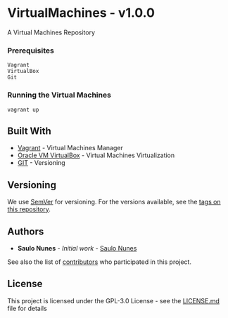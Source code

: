 # VirtualMachines - v1.0.0

A Virtual Machines Repository

### Prerequisites

```
Vagrant
VirtualBox
Git
```

### Running the Virtual Machines
```
vagrant up
```


## Built With

* [Vagrant](https://www.vagrantup.com/) - Virtual Machines Manager
* [Oracle VM VirtualBox](https://www.virtualbox.org/) - Virtual Machines Virtualization
* [GIT](https://github.com/) - Versioning

## Versioning

We use [SemVer](http://semver.org/) for versioning. For the versions available, see the [tags on this repository](https://github.com/SauloNunes/VirtualMachines/tags). 

## Authors

* **Saulo Nunes** - *Initial work* - [Saulo Nunes](https://github.com/SauloNunes)

See also the list of [contributors](https://github.com/SauloNunes/VirtualMachines/contributors) who participated in this project.

## License

This project is licensed under the GPL-3.0 License - see the [LICENSE.md](LICENSE.md) file for details

